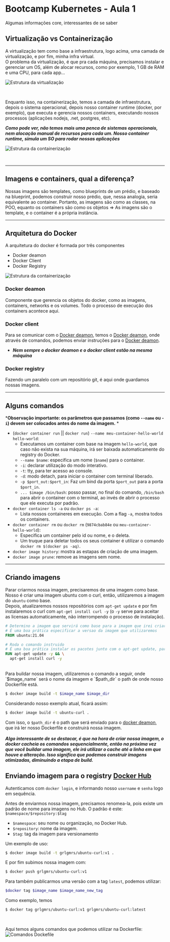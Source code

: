 # Bootcamp Kubernetes - Aula 1

Algumas informações core, interessantes de se saber

## Virtualização vs Containerização

A virtualização tem como base a infraestrutura, logo acima, uma camada de virtualização, e por fim, minha infra virtual.<br>
O problema da virtualização, é que pra cada máquina, precisamos instalar e gerenciar um OS, além de alocar recursos, como por exemplo, 1 GB de RAM e uma CPU, para cada app...

![Estrutura da virtualização](./assets/estrutura_virtualizacao.png)

<br>

Enquanto isso, na containerização, temos a camada de infraestrutura, depois o sistema operacional, depois nosso container runtime (docker, por exemplo), que executa e gerencia nossos containers, executando nossos processos (aplicações nodejs, .net, postgres, etc).

**_Como pode ver, não temos mais uma penca de sistemas operacionais, nem alocação manual de recursos para cada um. Nosso container runtime, simula um SO para rodar nossas aplicações_**

![Estrutura da containerização](./assets/estrutura_containerizacao.png)

 <br>

---

## Imagens e containers, qual a diferença?

Nossas imagens são templates, como blueprints de um prédio, e baseado na blueprint, podemos construir nosso prédio, que, nessa analogia, seria equivalente ao container. Portanto, as imagens são como as classes, na POO, equanto os containers são como os objetos => As imagens são o template, e o container é a própria instância.
<br>

---

## Arquitetura do Docker

A arquitetura do docker é formada por três componentes

- Docker deamon
- Docker Client
- Docker Registry

![Estrutura da containerização](./assets/arquitetura_docker.png)

### <a name="docker_deamon"></a>Docker deamon

Componente que gerencia os objetos do docker, como as imagens, containers, networks e os volumes. Todo o processo de execução dos containers acontece aqui.

### <a name="docker_client"></a>Docker client

Para se comunicar com o [Docker deamon](#docker_deamon), temos o [Docker deamon](#docker_client), onde através de comandos, podemos enviar instruções para o [Docker deamon](#docker_deamon).

- **_Nem sempre o docker deamon e o docker client estão na mesma máquina_**

### <a name="docker_registry"></a>Docker registry

Fazendo um paralelo com um repositório git, é aqui onde guardamos nossas imagens.

---

## Alguns comandos

***Observação importante: os parâmetros que passamos (como `--name` ou `-i`) devem ser colocados antes do nome da imagem.** *

- (`docker container run` || `docker run`) `--name meu-container-hello-world hello-world`:
  - Executamos um container com base na imagem `hello-world`, que caso não exista na sua máquina, irá ser baixada automaticamente do registry do Docker.
  - `--name $name`: especifica um nome (`$name`) para o container.
  - `-i`: declarar utilização do modo interativo.
  - `-t`: tty, para ter acesso ao console.
  - `-d`: modo detach, para iniciar o container com terminal liberado.
  - `-p $port_out:$port_in`: Faz um bind da porta `$port_out` para a porta `$port_in`.
  - `... $image /bin/bash`: posso passar, no final do comando, `/bin/bash` para abrir o container com o terminal, ao invés de abrir o processo que ele executa por padrão.
- `docker container ls -a` ou `docker ps -a`:
  - Lista nossos containeres em execução. Com a flag `-a`, mostra todos os containers.
- `docker container rm` ou `docker rm` (`9874cbab84e` ou `meu-container-hello-world`):
  - Especifica um container pelo id ou nome, e o deleta.
  - Um truque para deletar todos os seus container é utilizar o comando `docker rm $(docker ps -aq)`.
- `docker image history`: mostra as estapas de criação de uma imagem.
- `docker image prune`: remove as imagens sem nome.

---

## Criando imagens

Parar criarmos nossa imagem, precisaremos de uma imagem como base. Nosso é criar uma imagem ubuntu com o curl, então, utilizaremos a imagem do `ubuntu` como base. <br>
Depois, atualizaremos nossos repositórios com `apt-get update` e por fim instalaremos o curl com `apt-get install curl -y` (o `-y` serve para aceitar as licensas automaticamente, não interrompendo o processo de instalação).

```Dockerfile
# Determino a imagem que servirá como base para a imagem que irei criar
# É uma boa prática especificar a versao da imagem que utilizaremos
FROM ubuntu:21.04

# Roda o comando instruido
# É uma boa prática instalar os pacotes junto com o apt-get update, para evitarmos cachear o apt-get update, que pode levar à erros como baixar um pacote desatualizado.
RUN apt-get update -y && \
  apt-get install curl -y
```
<br>
Para buildar nossa imagem, utilizaremos o comando a seguir, onde `$image_name` será o nome da imagem e `$path_dir` o path de onde nosso Dockerfile está.

```sh
$ docker image build -t $image_name $image_dir
```

Considerando nosso exemplo atual, ficará assim:

```sh
$ docker image build -t ubuntu-curl .
```

Com isso, o `$path_dir` é o path que será enviado para o [docker deamon](#docker_deamon), que irá ler nosso Dockerfile e construirá nossa imagem.
<br><br>
***Algo interessante de se destacar, é que na hora de criar nossa imagem, o docker cacheia os comandos sequencialmente, então na próxima vez que você buildar uma imagem, ele irá utilizar o cache até a linha em que houve a alteração. Isso significa que podemos construir imagens otimizadas, diminuindo a etapa de build.***

## Enviando imagem para o registry [Docker Hub](https://hub.docker.com/)

Autenticamos com `docker login`, e informando nosso `username` e `senha` logo em sequência.
<br>

Antes de enviarmos nossa imagem, precisamos renomea-la, pois existe um padrão de nome para imagens no Hub.
O padrão é este:
`$namespace/$repository:$tag`
- `$namespace`: seu nome ou organização, no Docker Hub.
- `$repository`: nome da imagem.
- `$tag`: tag da imagem para versionamento

Um exemplo de uso:
```bash
$ docker image build -t grlgmrs/ubuntu-curl:v1 .
```

E por fim subimos nossa imagem com:

```sh
$ docker push grlgmrs/ubuntu-curl:v1
```

Para também publicarmos uma versão com a tag `latest`, podemos utilizar:
```sh
$docker tag $image_name $image_name_new_tag
```
Como exemplo, temos

```sh
$ docker tag grlgmrs/ubuntu-curl:v1 grlgmrs/ubuntu-curl:latest
```
<br>

Aqui temos alguns comandos que podemos utilizar na Dockerfile:
![Comandos Dockefile](./assets/comandos_dockerfile.png)